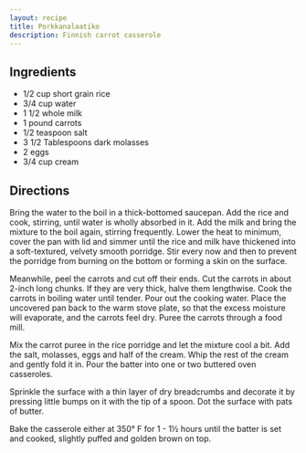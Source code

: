 ```yaml
---
layout: recipe
title: Porkkanalaatiko
description: Finnish carrot casserole
---
```


## Ingredients

* 1/2 cup short grain rice
* 3/4 cup water
* 1 1/2 whole milk
* 1 pound carrots
* 1/2 teaspoon salt
* 3 1/2 Tablespoons dark molasses
* 2 eggs
* 3/4 cup cream

## Directions

Bring the water to the boil in a thick-bottomed saucepan. Add the rice
and cook, stirring, until water is wholly absorbed in it. Add the milk
and bring the mixture to the boil again, stirring frequently. Lower the
heat to minimum, cover the pan with lid and simmer until the rice and
milk have thickened into a soft-textured, velvety smooth porridge. Stir
every now and then to prevent the porridge from burning on the bottom or
forming a skin on the surface.

Meanwhile, peel the carrots and cut off their ends. Cut the carrots in
about 2-inch long chunks. If they are very thick, halve them lengthwise.
Cook the carrots in boiling water until tender. Pour out the cooking
water. Place the uncovered pan back to the warm stove plate, so that the
excess moisture will evaporate, and the carrots feel dry. Puree the
carrots through a food mill.

Mix the carrot puree in the rice porridge and let the mixture cool a
bit. Add the salt, molasses, eggs and half of the cream. Whip the rest
of the cream and gently fold it in. Pour the batter into one or two
buttered oven casseroles.

Sprinkle the surface with a thin layer of dry breadcrumbs and decorate
it by pressing little bumps on it with the tip of a spoon. Dot the
surface with pats of butter.

Bake the casserole either at 350° F for 1 - 1½ hours until the batter is
set and cooked, slightly puffed and golden brown on top.
